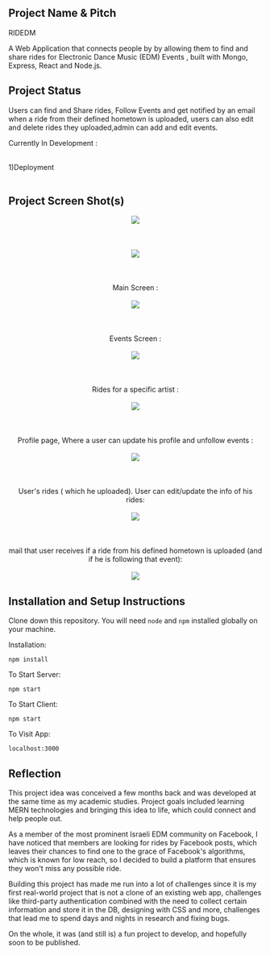 ## Project Name & Pitch

RIDEDM

A Web Application that connects people by by allowing them to find and share rides for Electronic Dance Music (EDM) Events , built with Mongo, Express, React and Node.js.

## Project Status

Users can find and Share rides, Follow Events and get notified by an email when a ride from their defined hometown is uploaded,  users can also edit and delete rides they uploaded,admin can add and edit events.

Currently In Development : 

<br/>
1)Deployment
<br/>
<br/>


## Project Screen Shot(s)
 
<div align="center">

![](./Readme/first.gif)
<br/>
<br/>
<br/>
<br/>
![](./Readme/second.gif)
<br/>
<br/>
<br/>
<br/>
Main Screen : 
<br>
<br>
![](./Readme/Landing.png)
<br/>
<br/>
<br/>
<br/>
Events Screen : 
<br>
<br>
![](./Readme/Events.png)
<br/>
<br/>
<br/>
<br/>
Rides for a specific artist :
<br>
<br>
![](./Readme/EventRides.png)
<br/>
<br/>
<br/>
<br/>
Profile page, Where a user can update his profile and unfollow events : 
<br>
<br>
![](./Readme/Profile.png)
<br/>
<br/>
<br/>
<br/>
User's rides ( which he uploaded). User can edit/update the info of his rides:
<br>
<br>
![](./Readme/MyRides.png)
<br/>
<br/>
<br/>
<br/>
mail that user receives if a ride from his defined hometown is uploaded (and if he is following that event):
<br>
<br>
![](./Readme/Email.png)

</div>

## Installation and Setup Instructions


Clone down this repository. You will need `node` and `npm` installed globally on your machine.  

Installation:

`npm install`  

To Start Server:

`npm start`  

To Start Client:

`npm start`

To Visit App:

`localhost:3000`  

## Reflection

This project idea was conceived a few months back and was developed at the same time as my academic studies. Project goals included learning MERN technologies and bringing this idea to life, which could connect and help people out.

As a member of the most prominent Israeli EDM community on Facebook, I have noticed that members are looking for rides by Facebook posts, which leaves their chances to find one to the grace of Facebook's algorithms, which is known for low reach, so I decided to build a platform that ensures they won't miss any possible ride.

Building this project has made me run into a lot of challenges since it is my first real-world project that is not a clone of an existing web app, challenges like third-party authentication combined with the need to collect certain information and store it in the DB, designing with CSS and more, challenges that lead me to spend days and nights in research and fixing bugs. 

On the whole, it was (and still is) a fun project to develop, and hopefully soon to be published.
